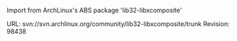Import from ArchLinux's ABS package 'lib32-libxcomposite'

URL: svn://svn.archlinux.org/community/lib32-libxcomposite/trunk
Revision: 98438
